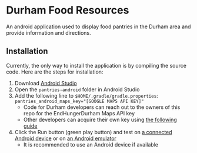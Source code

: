 # Durham Food Resources

An android application used to display food pantries in the Durham area and provide information and directions.

## Installation

Currently, the only way to install the application is by compiling the source code.  Here are the steps for installation:

1. Download [Android Studio](https://developer.android.com/studio/)
1. Open the `pantries-android` folder in Android Studio
1. Add the following line to `$HOME/.gradle/gradle.properties`: `pantries_android_maps_key="[GOOGLE MAPS API KEY]"`
    - Code for Durham developers can reach out to the owners of this repo for the EndHungerDurham Maps API key
    - Other developers can acquire their own key using [the following guide](https://developers.google.com/maps/documentation/android-sdk/signup)
1. Click the Run button (green play button) and test on [a connected Android device](https://developer.android.com/studio/run/device)
 or on [an Android emulator](https://developer.android.com/studio/run/emulator)
   - It is recommended to use an Android device if available
